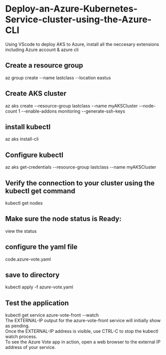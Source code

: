 # Deploy-an-Azure-Kubernetes-Service-cluster-using-the-Azure-CLI
Using VScode to deploy AKS to Azure, install all the neccesary extensions including Azure account & azure cli   
## Create a resource group  
az group create --name lastclass --location eastus  
## Create AKS cluster 
az aks create --resource-group lastclass --name myAKSCluster --node-count 1 --enable-addons monitoring --generate-ssh-keys  
##  install kubectl
az aks install-cli  
## Configure kubectl  
az aks get-credentials --resource-group lastclass --name myAKSCluster  
## Verify the connection to your cluster using the kubectl get command  
kubectl get nodes
## Make sure the node status is Ready:
view the status
## configure the yaml file
code.azure-vote.yaml
## save to directory
kubectl apply -f azure-vote.yaml
## Test the application
kubectl get service azure-vote-front --watch  
The EXTERNAL-IP output for the azure-vote-front service will initially show as pending.    
Once the EXTERNAL-IP address is visible, use CTRL-C to stop the kubectl watch process.   
To see the Azure Vote app in action, open a web browser to the external IP address of your service.  


